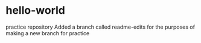 # hello-world
practice repository
Added a branch called readme-edits for the purposes of making a new branch for practice 
